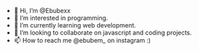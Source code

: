 - 👋 Hi, I’m @Ebubexx
- 👀 I’m interested in programming.
- 🌱 I’m currently learning web development.
- 💞️ I’m looking to collaborate on javascript and coding projects.
- 📫 How to reach me @ebubem_ on instagram :)

<!---
Ebubexx/Ebubexx is a ✨ special ✨ repository because its `README.md` (this file) appears on your GitHub profile.
You can click the Preview link to take a look at your changes.
--->
